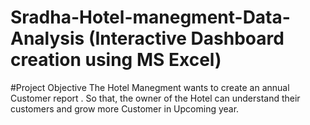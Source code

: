 # Sradha-Hotel-manegment-Data-Analysis (Interactive Dashboard creation using MS Excel)
#Project Objective
The Hotel Manegment wants to create an annual Customer report . So that, the owner of the Hotel can understand their customers and grow more Customer in Upcoming year.
